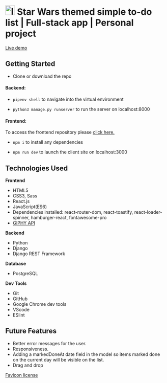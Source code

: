 # <img src="images/favicon.ico" alt="logo" style="height:30px; width:30px"/> Star Wars themed simple to-do list | Full-stack app | Personal project

[Live demo](todo-app-sw.netlify.app/)

## Getting Started
- Clone or download the repo

#### Backend: 

- ```pipenv shell``` to navigate into the virtual environment

- ```python3 manage.py runserver``` to run the server on localhost:8000

#### Frontend:
To access the frontend repository please [click here.](https://github.com/alaraayan/todo-frontend)

- ```npm i``` to install any dependencies

- ```npm run dev``` to launch the client site on localhost:3000



## Technologies Used

**Frontend**

- HTML5
- CSS3, Sass 
- React.js
- JavaScript(ES6)
- Dependencies installed: react-router-dom, react-toastify, react-loader-spinner, hamburger-react, fontawesome-pro
- [GIPHY API](https://developers.giphy.com/)

**Backend**

- Python
- Django
- Django REST Framework

**Database**

- PostgreSQL

**Dev Tools**

- Git
- GitHub
- Google Chrome dev tools
- VScode
- ESlint

## Future Features

- Better error messages for the user.
- Responsiveness.
- Adding a markedDoneAt date field in the model so items marked done on the current day will be visible on the list.
- Drag and drop




[Favicon license](https://creativecommons.org/licenses/by/3.0/)
